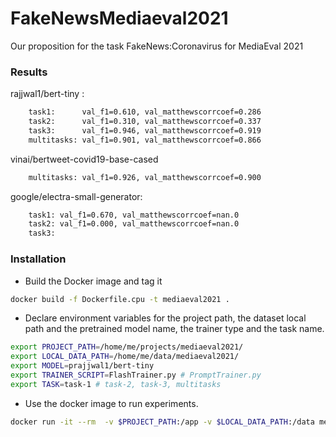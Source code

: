 # FakeNewsMediaeval2021
Our proposition for the task FakeNews:Coronavirus for MediaEval 2021

### Results
rajjwal1/bert-tiny :
```bash
    task1:      val_f1=0.610, val_matthewscorrcoef=0.286
    task2:      val_f1=0.310, val_matthewscorrcoef=0.337
    task3:      val_f1=0.946, val_matthewscorrcoef=0.919
    multitasks: val_f1=0.901, val_matthewscorrcoef=0.866
```

vinai/bertweet-covid19-base-cased
```bash
    multitasks: val_f1=0.926, val_matthewscorrcoef=0.900
```


google/electra-small-generator:
```bash
    task1: val_f1=0.670, val_matthewscorrcoef=nan.0
    task2: val_f1=0.000, val_matthewscorrcoef=nan.0
    task3: 
```


### Installation

* Build the Docker image and tag it

```bash
docker build -f Dockerfile.cpu -t mediaeval2021 .
```

* Declare environment variables for the project path, the dataset local path and the pretrained model name, the trainer type and the task name.
```bash
export PROJECT_PATH=/home/me/projects/mediaeval2021/
export LOCAL_DATA_PATH=/home/me/data/mediaeval2021/
export MODEL=prajjwal1/bert-tiny
export TRAINER_SCRIPT=FlashTrainer.py # PromptTrainer.py
export TASK=task-1 # task-2, task-3, multitasks
```

* Use the docker image to run experiments.

```bash
docker run -it --rm  -v $PROJECT_PATH:/app -v $LOCAL_DATA_PATH:/data mediaeval2021 python FlashTrainer.py --task_name=$TASK --backbone=$MODEL - train /data
```

